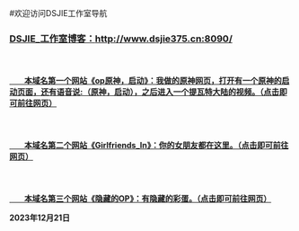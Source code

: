 #欢迎访问DSJIE工作室导航
<a href="http://www.dsjie375.cn:8090/"><h3>DSJIE_工作室博客：http://www.dsjie375.cn:8090/</h3></a>
<br />
 <h4><a href="https://dsj375.github.io/op/"> &nbsp; &nbsp; &nbsp; &nbsp; 本域名第一个网站《op原神，启动》：我做的原神网页，打开有一个原神的启动页面，还有语音说:（原神，启动），之后进入一个提瓦特大陆的视频。（点击即可前往网页）</a>
 </h4>
 <br />
 <h4><a href="https://dsj375.github.io/Girlfriends_In_HTML-main/"> &nbsp; &nbsp; &nbsp; &nbsp; 本域名第二个网站《Girlfriends_In》：你的女朋友都在这里。（点击即可前往网页）</a></h4>
<br />
 <h4><a href="https://dsj375.github.io/yincangdeOP/index.html"> &nbsp; &nbsp; &nbsp; &nbsp; 本域名第三个网站《隐藏的OP》：有隐藏的彩蛋。（点击即可前往网页）</a>
  <p>2023年12月21日</p>
 </h4>
